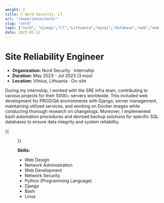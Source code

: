 ```yaml
---
weight: 2
title: 👾 Nord Security, LT
url: "/experience/nord/"
slug: "nord"
tags: ["nord", "django","LT","Lithuania","mysql","database","web","web design","python","docker","bash","cron","systemd","security","automation","site reliability engineer","qos","servers"]
date: 2023-05-12
---
```

# Site Reliability Engineer

- **Organization:** Nord Security · Internship
- **Duration:** May 2023 - Jul 2023 (3 mos)
- **Location:** Vilnius, Lithuania · On-site

During my internship, I worked with the SRE infra team, contributing to various projects for their 5000+ servers worldwide. This included web development for PROD/QA environments with Django, server management, maintaining utilized services, and working on Docker images while conducting thorough research on changelogs. Moreover, I implemented bash automation procedures and devised backup solutions for specific SQL databases to ensure data integrity and system reliability.

{{<figure src="/img/nord-onsite.jpg" caption="First day Nord Security building in Vilnius, Lithuania 🇱🇹">}}

**Skills:**

- Web Design
- Network Administration
- Web Development
- Network Security
- Python (Programming Language)
- Django
- Bash
- Linux
